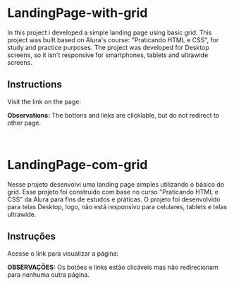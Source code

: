 # LandingPage-with-grid

In this project i developed a simple landing page using basic grid. This project was built based on Alura's course: "Praticando HTML e CSS", for study and practice purposes. The project was developed for Desktop screens, so it isn't responsive for smartphones, tablets and ultrawide screens.

## Instructions

Visit the link on the page: 

__Observations:__ The bottons and links are clicklable, but do not redirect to other page.

<br/>

# LandingPage-com-grid

Nesse projeto desenvolvi uma landing page simples utilizando o básico do grid. Esse projeto foi construido com base no curso "Praticando HTML e CSS" da Alura para fins de estudos e práticas. O projeto foi desenvolvido para telas Desktop, logo, não está responsivo para celulares, tablets e telas ultrawide.

## Instruções

Acesse o link para visualizar a página: 

__OBSERVAÇÕES:__ Os botões e links estão clicáveis mas não redirecionam para nenhuma outra página.
